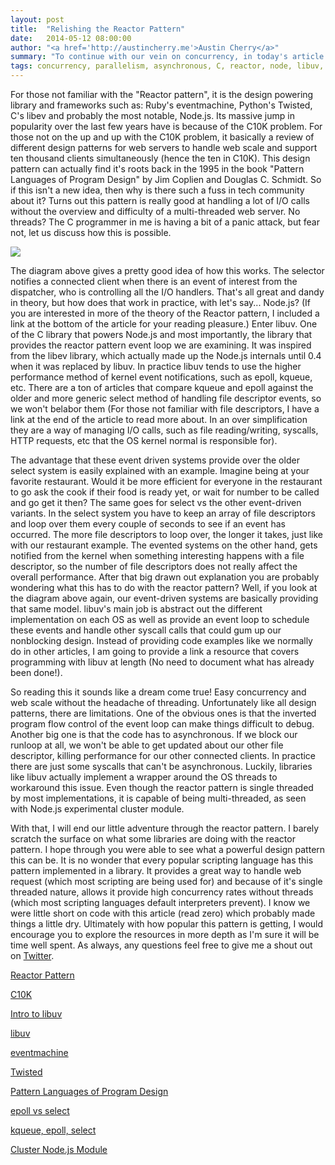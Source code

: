 ```yaml
---
layout: post
title:  "Relishing the Reactor Pattern"
date:   2014-05-12 08:00:00
author: "<a href='http://austincherry.me'>Austin Cherry</a>"
summary: "To continue with our vein on concurrency, in today's article we are going to cover the reactor pattern powering some of the hottest open source libraries to date."
tags: concurrency, parallelism, asynchronous, C, reactor, node, libuv, eventmachine
---
```


For those not familiar with the "Reactor pattern", it is the design powering library and frameworks such as: Ruby's eventmachine, Python's Twisted, C's libev and probably the most notable, Node.js. Its massive jump in popularity over the last few years have is because of the C10K problem. For those not on the up and up with the C10K problem, it basically a review of different design patterns for web servers to handle web scale and support ten thousand clients simultaneously (hence the ten in C10K). This design pattern can actually find it's roots back in the 1995 in the book "Pattern Languages of Program Design" by Jim Coplien and Douglas C. Schmidt. So if this isn't a new idea, then why is there such a fuss in tech community about it? Turns out this pattern is really good at handling a lot of I/O calls without the overview and difficulty of a multi-threaded web server. No threads? The C programmer in me is having a bit of a panic attack, but fear not, let us discuss how this is possible.

![](http://img440.imageshack.us/img440/3262/reactordiagram.png)

The diagram above gives a pretty good idea of how this works. The selector notifies a connected client when there is an event of interest from the dispatcher, who is controlling all the I/O handlers. That's all great and dandy in theory, but how does that work in practice, with let's say... Node.js? (If you are interested in more of the theory of the Reactor pattern, I included a link at the bottom of the article for your reading pleasure.) Enter libuv. One of the C library that powers Node.js and most importantly, the library that provides the reactor pattern event loop we are examining. It was inspired from the libev library, which actually made up the Node.js internals until 0.4 when it was replaced by libuv. In practice libuv tends to use the higher performance method of kernel event notifications, such as epoll, kqueue, etc. There are a ton of articles that compare kqueue and epoll against the older and more generic select method of handling file descriptor events, so we won't belabor them (For those not familiar with file descriptors, I have a link at the end of the article to read more about. In an over simplification they are a way of managing I/O calls, such as file reading/writing, syscalls, HTTP requests, etc that the OS kernel normal is responsible for).

The advantage that these event driven systems provide over the older select system is easily explained with an example. Imagine being at your favorite restaurant. Would it be more efficient for everyone in the restaurant to go ask the cook if their food is ready yet, or wait for number to be called and go get it then? The same goes for select vs the other event-driven variants. In the select system you have to keep an array of file descriptors and loop over them every couple of seconds to see if an event has occurred. The more file descriptors to loop over, the longer it takes, just like with our restaurant example. The evented systems on the other hand, gets notified from the kernel when something interesting happens with a file descriptor, so the number of file descriptors does not really affect the overall performance. After that big drawn out explanation you are probably wondering what this has to do with the reactor pattern? Well, if you look at the diagram above again, our event-driven systems are basically providing that same model. libuv's main job is abstract out the different implementation on each OS as well as provide an event loop to schedule these events and handle other syscall calls that could gum up our nonblocking design. Instead of providing code examples like we normally do in other articles, I am going to provide a link a resource that covers programming with libuv at length (No need to document what has already been done!).

So reading this it sounds like a dream come true! Easy concurrency and web scale without the headache of threading. Unfortunately like all design patterns, there are limitations. One of the obvious ones is that the inverted program flow control of the event loop can make things difficult to debug. Another big one is that the code has to asynchronous. If we block our runloop at all, we won't be able to get updated about our other file descriptor, killing performance for our other connected clients. In practice there are just some syscalls that can't be asynchronous. Luckily, libraries like libuv actually implement a wrapper around the OS threads to workaround this issue. Even though the reactor pattern is single threaded by most implementations, it is capable of being multi-threaded, as seen with Node.js experimental cluster module.

With that, I will end our little adventure through the reactor pattern. I barely scratch the surface on what some libraries are doing with the reactor pattern. I hope through you were able to see what a powerful design pattern this can be. It is no wonder that every popular scripting language has this pattern implemented in a library. It provides a great way to handle web request (which most scripting are being used for) and because of it's single threaded nature, allows it provide high concurrency rates without threads (which most scripting languages default interpreters prevent). I know we were little short on code with this article (read zero) which probably made things a little dry. Ultimately with how popular this pattern is getting, I would encourage you to explore the resources in more depth as I'm sure it will be time well spent. As always, any questions feel free to give me a shout out on [Twitter](https://twitter.com/acmacalister).

[Reactor Pattern](http://www.cs.wustl.edu/~schmidt/PDF/reactor-siemens.pdf)

[C10K](http://www.kegel.com/c10k.html)

[Intro to libuv](http://nikhilm.github.io/uvbook/index.html)

[libuv](https://github.com/joyent/libuv)

[eventmachine](https://github.com/eventmachine/eventmachine)

[Twisted](https://twistedmatrix.com/trac/)

[Pattern Languages of Program Design](http://www.amazon.com/Pattern-Languages-Program-Design-Coplien/dp/0201607344)

[epoll vs select](http://amsekharkernel.blogspot.com/2013/05/what-is-epoll-epoll-vs-select-call-and.html)

[kqueue, epoll, select](http://www.eecs.berkeley.edu/~sangjin/2012/12/21/epoll-vs-kqueue.html)

[Cluster Node.js Module](http://nodejs.org/api/cluster.html)